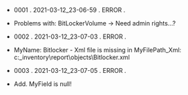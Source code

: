 * 0001  .  2021-03-12_23-06-59  .  ERROR  .  
* Problems with: BitLockerVolume -> Need admin rights...?
 
 
 
* 0002  .  2021-03-12_23-07-03  .  ERROR  .  
* MyName: Bitlocker - Xml file is missing in MyFilePath_Xml: c:\_inventory\report\objects\Bitlocker.xml
 
 
 
* 0003  .  2021-03-12_23-07-05  .  ERROR  .  
* Add. MyField is null!
 
 
 
